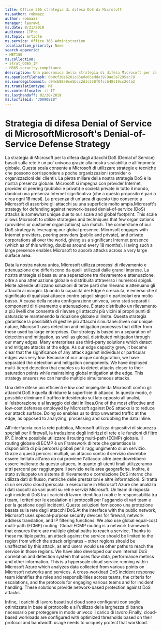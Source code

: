 ```yaml
---
title: Office 365 strategia di difesa DoS di Microsoft
ms.author: robmazz
author: robmazz
manager: laurawi
ms.date: 8/21/2018
audience: ITPro
ms.topic: article
ms.service: Office 365 Administration
localization_priority: None
search.appverid:
- MET150
ms.collection:
- Strat_O365_IP
- M365-security-compliance
description: Una panoramica della strategia di difesa Microsoft per la gestione degli attacchi DoS (Denial of Service).
ms.openlocfilehash: 0b0cf20e6282c85ede05edda3979ae5a7295ac78
ms.sourcegitcommit: c94cb88a9ce5bcc2d3c558f0fcc648519cc264a2
ms.translationtype: MT
ms.contentlocale: it-IT
ms.lasthandoff: 02/20/2019
ms.locfileid: "30090818"
---
```

# <a name="microsofts-denial-of-service-defense-strategy"></a><span data-ttu-id="953fd-103">Strategia di difesa Denial of Service di Microsoft</span><span class="sxs-lookup"><span data-stu-id="953fd-103">Microsoft's Denial-of-Service Defense Strategy</span></span>

<span data-ttu-id="953fd-p101">La strategia di Microsoft per la difesa dagli attacchi DoS (Denial of Service) basati sulla rete è un po' univoca grazie alla nostra scalabilità e all'impronta globale. Questa scala consente a Microsoft di utilizzare strategie e tecniche che possono corrispondere a poche organizzazioni (provider o organizzazioni dei clienti). La pietra miliare della nostra strategia DoS è la nostra presenza globale. Microsoft si impegna con provider Internet, provider di peering (pubblici e privati) e società private in tutto il mondo, dandoci una presenza Internet significativa (che a questo proposito è pari a circa ogni 18 mesi). La presenza di un'area di questo tipo consente a Microsoft di assorbire gli attacchi su una superficie molto ampia.</span><span class="sxs-lookup"><span data-stu-id="953fd-p101">Microsoft's strategy for defending against network-based denial-of-service (DoS) attacks is somewhat unique due to our scale and global footprint. This scale allows Microsoft to utilize strategies and techniques that few organizations (providers or customer organizations) can match. The cornerstone of our DoS strategy is leveraging our global presence. Microsoft engages with Internet providers, peering providers (public and private), and private corporations all over the world, giving us a significant Internet presence (which as of this writing, doubles around every 18 months). Having such a large presence enables Microsoft to absorb attacks across a very large surface area.</span></span>

<span data-ttu-id="953fd-p102">Data la nostra natura unica, Microsoft utilizza processi di rilevamento e attenuazione che differiscono da quelli utilizzati dalle grandi imprese. La nostra strategia si basa su una separazione tra rilevamento e attenuazione, oltre a una attenuazione globale e distribuita attraverso i numerosi spigoli. Molte aziende utilizzano soluzioni di terze parti che rilevano e attenuano gli attacchi ai margini. Quando la capacità dei Edge è cresciuta, è emerso che il significato di qualsiasi attacco contro spigoli singoli o particolari era molto basso. A causa della nostra configurazione univoca, sono stati separati i componenti di rilevamento e attenuazione. È stato distribuito un rilevamento a più livelli che consente di rilevare gli attacchi più vicini ai propri punti di saturazione mantenendo la riduzione globale al limite. Questa strategia garantisce la possibilità di gestire più attacchi simultanei.</span><span class="sxs-lookup"><span data-stu-id="953fd-p102">Given our unique nature, Microsoft uses detection and mitigation processes that differ from those used by large enterprises. Our strategy is based on a separation of detection and mitigation, as well as global, distributed mitigation through our many edges. Many enterprises use third-party solutions which detect and mitigate attacks at the edge. As our edge capacity grew, it became clear that the significance of any attack against individual or particular edges was very low. Because of our unique configuration, we have separated the detection and mitigation components. We have deployed multi-tiered detection that enables us to detect attacks closer to their saturation points while maintaining global mitigation at the edge. This strategy ensures we can handle multiple simultaneous attacks.</span></span>

<span data-ttu-id="953fd-p103">Una delle difese più efficienti e low cost impiegate da Microsoft contro gli attacchi DoS è quella di ridurre la superficie di attacco. In questo modo, è possibile eliminare il traffico indesiderato sul lato opposto all'analisi, all'elaborazione e al lavaggio dei dati in linea.</span><span class="sxs-lookup"><span data-stu-id="953fd-p103">One of the most effective and low-cost defenses employed by Microsoft against DoS attacks is to reduce our attack surface. Doing so enables us to drop unwanted traffic at the edge, as opposed to analyzing, processing and scrubbing the data inline.</span></span>

<span data-ttu-id="953fd-p104">All'interfaccia con la rete pubblica, Microsoft utilizza dispositivi di sicurezza speciali per il firewall, la traduzione degli indirizzi di rete e le funzioni di filtro IP. È inoltre possibile utilizzare il routing multi-path (ECMP) globale. Il routing globale di ECMP è un Framework di rete che garantisce la disponibilità di più percorsi globali per il raggiungimento di un servizio. Grazie a questi percorsi multipli, un attacco contro il servizio dovrebbe essere limitato all'area da cui proviene l'attacco: altre aree dovrebbero essere inalterate da questo attacco, in quanto gli utenti finali utilizzeranno altri percorsi per raggiungere il servizio nelle aree geografiche. Inoltre, è stato sviluppato un sistema di rilevamento e correlazione DoS interno che utilizza dati di flusso, metriche delle prestazioni e altre informazioni. Si tratta di un servizio cloud iperscala in esecuzione in Microsoft Azure che analizza i dati raccolti da vari punti su reti e servizi Microsoft. Un team di risposta agli incidenti DoS tra i carichi di lavoro identifica i ruoli e le responsabilità tra i team, i criteri per le escalation e i protocolli per l'aggancio di vari team e per la gestione degli incidenti. Queste soluzioni forniscono una protezione basata sulla rete dagli attacchi DoS.</span><span class="sxs-lookup"><span data-stu-id="953fd-p104">At the interface with the public network, Microsoft uses special-purpose security devices for firewall, network address translation, and IP filtering functions. We also use global equal-cost multi-path (ECMP) routing. Global ECMP routing is a network framework that ensures there are multiple global paths to reach a service. Thanks to these multiple paths, an attack against the service should be limited to the region from which the attack originates – other regions should be unaffected by this attack, as end users would use other paths to reach the service in those regions. We have also developed our own internal DoS correlation and detection system that uses flow data, performance metrics and other information. This is a hyperscale cloud service running within Microsoft Azure which analyzes data collected from various points on Microsoft networks and services. A cross-workload DoS incident response team identifies the roles and responsibilities across teams, the criteria for escalations, and the protocols for engaging various teams and for incident handling. These solutions provide network-based protection against DoS attacks.</span></span>

<span data-ttu-id="953fd-126">Infine, i carichi di lavoro basati sul cloud sono configurati con soglie ottimizzate in base al protocollo e all'utilizzo della larghezza di banda necessario per proteggere in modo univoco il carico di lavoro.</span><span class="sxs-lookup"><span data-stu-id="953fd-126">Finally, cloud-based workloads are configured with optimized thresholds based on their protocol and bandwidth usage needs to uniquely protect that workload.</span></span>
